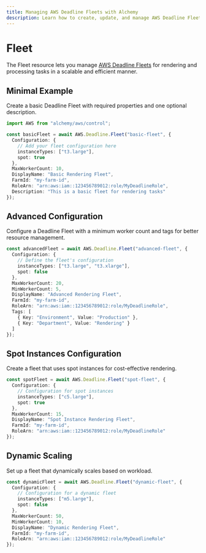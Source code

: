 ```yaml
---
title: Managing AWS Deadline Fleets with Alchemy
description: Learn how to create, update, and manage AWS Deadline Fleets using Alchemy Cloud Control.
---
```


# Fleet

The Fleet resource lets you manage [AWS Deadline Fleets](https://docs.aws.amazon.com/deadline/latest/userguide/) for rendering and processing tasks in a scalable and efficient manner.

## Minimal Example

Create a basic Deadline Fleet with required properties and one optional description.

```ts
import AWS from "alchemy/aws/control";

const basicFleet = await AWS.Deadline.Fleet("basic-fleet", {
  Configuration: {
    // Add your fleet configuration here
    instanceTypes: ["t3.large"],
    spot: true
  },
  MaxWorkerCount: 10,
  DisplayName: "Basic Rendering Fleet",
  FarmId: "my-farm-id",
  RoleArn: "arn:aws:iam::123456789012:role/MyDeadlineRole",
  Description: "This is a basic fleet for rendering tasks"
});
```

## Advanced Configuration

Configure a Deadline Fleet with a minimum worker count and tags for better resource management.

```ts
const advancedFleet = await AWS.Deadline.Fleet("advanced-fleet", {
  Configuration: {
    // Define the fleet's configuration
    instanceTypes: ["t3.large", "t3.xlarge"],
    spot: false
  },
  MaxWorkerCount: 20,
  MinWorkerCount: 5,
  DisplayName: "Advanced Rendering Fleet",
  FarmId: "my-farm-id",
  RoleArn: "arn:aws:iam::123456789012:role/MyDeadlineRole",
  Tags: [
    { Key: "Environment", Value: "Production" },
    { Key: "Department", Value: "Rendering" }
  ]
});
```

## Spot Instances Configuration

Create a fleet that uses spot instances for cost-effective rendering.

```ts
const spotFleet = await AWS.Deadline.Fleet("spot-fleet", {
  Configuration: {
    // Configuration for spot instances
    instanceTypes: ["c5.large"],
    spot: true
  },
  MaxWorkerCount: 15,
  DisplayName: "Spot Instance Rendering Fleet",
  FarmId: "my-farm-id",
  RoleArn: "arn:aws:iam::123456789012:role/MyDeadlineRole"
});
```

## Dynamic Scaling

Set up a fleet that dynamically scales based on workload.

```ts
const dynamicFleet = await AWS.Deadline.Fleet("dynamic-fleet", {
  Configuration: {
    // Configuration for a dynamic fleet
    instanceTypes: ["m5.large"],
    spot: false
  },
  MaxWorkerCount: 50,
  MinWorkerCount: 10,
  DisplayName: "Dynamic Rendering Fleet",
  FarmId: "my-farm-id",
  RoleArn: "arn:aws:iam::123456789012:role/MyDeadlineRole"
});
```